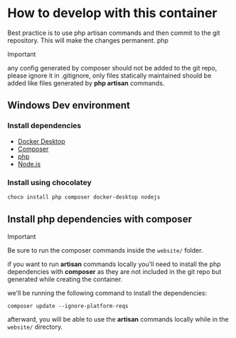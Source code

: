 # How to develop with this container

Best practice is to use php artisan commands and then commit to the git repository. This will make the changes permanent.
php 

> [!IMPORTANT]
> any config generated by composer should not be added to the git repo, please ignore it in .gitignore, only files statically maintained should be added like files generated by **php artisan** commands.

## Windows Dev environment

### Install dependencies

- [Docker Desktop](https://www.docker.com/products/docker-desktop)
- [Composer](https://getcomposer.org/download/)
- [php](https://www.php.net/downloads)
- [Node.js](https://nodejs.org/en/download/)

### Install using chocolatey

```powershell
choco install php composer docker-desktop nodejs
```

## Install php dependencies with composer

> [!IMPORTANT]
> Be sure to run the composer commands inside the ``website/`` folder.

if you want to run **artisan** commands locally you'll need to install the php dependencies with **composer** as they are not included in the git repo but generated while creating the container.  

we'll be running the following command to install the dependencies:

```shell
composer update --ignore-platform-reqs
```

afterward, you will be able to use the **artisan** commands locally while in the ``website/`` directory.